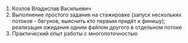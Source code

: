 1. Козлов Владислав Васильевич
2. Выполнение простого задания на стажировке (запуск нескольких потоков - бегунов, выяснить кто первым придёт к финишу); реализация ожидания одним файлом другого в отдельном потоке   
3. Практический опыт работы с многопоточностью